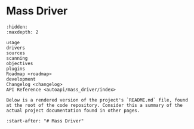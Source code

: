 Mass Driver
===========

```{toctree}
:hidden:
:maxdepth: 2

usage
drivers
sources
scanning
objectives
plugins
Roadmap <roadmap>
development
Changelog <changelog>
API Reference <autoapi/mass_driver/index>
```

```{note}
Below is a rendered version of the project's `README.md` file, found at the root of the code repository. Consider this a summary of the actual project documentation found in other pages.
```

```{include} ../../README.md
:start-after: "# Mass Driver"
```
